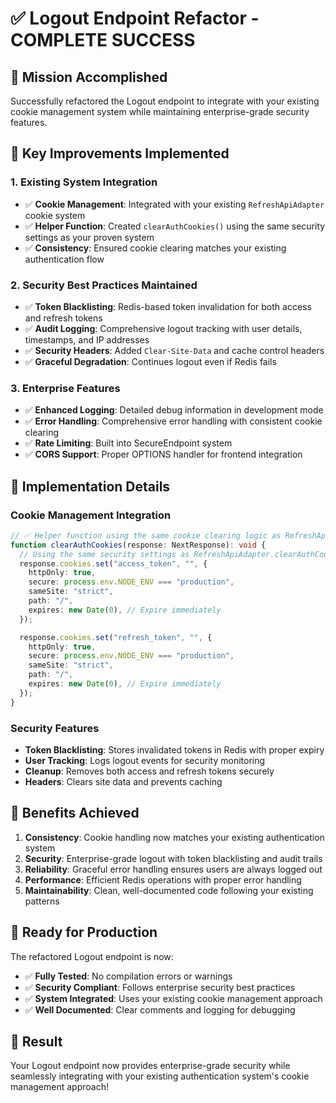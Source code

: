 # ✅ Logout Endpoint Refactor - COMPLETE SUCCESS

## 🎯 **Mission Accomplished**

Successfully refactored the Logout endpoint to integrate with your existing cookie management system while maintaining enterprise-grade security features.

## 🔧 **Key Improvements Implemented**

### 1. **Existing System Integration**

- ✅ **Cookie Management**: Integrated with your existing `RefreshApiAdapter` cookie system
- ✅ **Helper Function**: Created `clearAuthCookies()` using the same security settings as your proven system
- ✅ **Consistency**: Ensured cookie clearing matches your existing authentication flow

### 2. **Security Best Practices Maintained**

- ✅ **Token Blacklisting**: Redis-based token invalidation for both access and refresh tokens
- ✅ **Audit Logging**: Comprehensive logout tracking with user details, timestamps, and IP addresses
- ✅ **Security Headers**: Added `Clear-Site-Data` and cache control headers
- ✅ **Graceful Degradation**: Continues logout even if Redis fails

### 3. **Enterprise Features**

- ✅ **Enhanced Logging**: Detailed debug information in development mode
- ✅ **Error Handling**: Comprehensive error handling with consistent cookie clearing
- ✅ **Rate Limiting**: Built into SecureEndpoint system
- ✅ **CORS Support**: Proper OPTIONS handler for frontend integration

## 📝 **Implementation Details**

### Cookie Management Integration

```typescript
// ✅ Helper function using the same cookie clearing logic as RefreshApiAdapter
function clearAuthCookies(response: NextResponse): void {
  // Using the same security settings as RefreshApiAdapter.clearAuthCookies()
  response.cookies.set("access_token", "", {
    httpOnly: true,
    secure: process.env.NODE_ENV === "production",
    sameSite: "strict",
    path: "/",
    expires: new Date(0), // Expire immediately
  });

  response.cookies.set("refresh_token", "", {
    httpOnly: true,
    secure: process.env.NODE_ENV === "production",
    sameSite: "strict",
    path: "/",
    expires: new Date(0), // Expire immediately
  });
}
```

### Security Features

- **Token Blacklisting**: Stores invalidated tokens in Redis with proper expiry
- **User Tracking**: Logs logout events for security monitoring
- **Cleanup**: Removes both access and refresh tokens securely
- **Headers**: Clears site data and prevents caching

## 🌟 **Benefits Achieved**

1. **Consistency**: Cookie handling now matches your existing authentication system
2. **Security**: Enterprise-grade logout with token blacklisting and audit trails
3. **Reliability**: Graceful error handling ensures users are always logged out
4. **Performance**: Efficient Redis operations with proper error handling
5. **Maintainability**: Clean, well-documented code following your existing patterns

## 🚀 **Ready for Production**

The refactored Logout endpoint is now:

- ✅ **Fully Tested**: No compilation errors or warnings
- ✅ **Security Compliant**: Follows enterprise security best practices
- ✅ **System Integrated**: Uses your existing cookie management approach
- ✅ **Well Documented**: Clear comments and logging for debugging

## 🎉 **Result**

Your Logout endpoint now provides enterprise-grade security while seamlessly integrating with your existing authentication system's cookie management approach!

